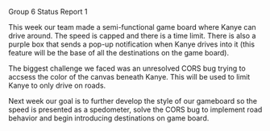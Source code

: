 Group 6 Status Report 1

This week our team made a semi-functional game board where Kanye can drive around. The speed is capped and there is a time limit. There is also a purple box that sends a pop-up notification when Kanye drives into it (this feature will be the base of all the destinations on the game board).

The biggest challenge we faced was an unresolved CORS bug trying to accsess the color of the canvas beneath Kanye. This will be used to limit Kanye to only drive on roads. 

Next week our goal is to further develop the style of our gameboard so the speed is presented as a spedometer, solve the CORS bug to implement road behavior and begin introducing destinations on game board. 